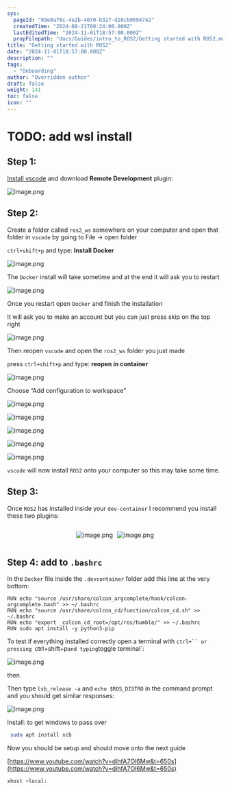 ```yaml
---
sys:
  pageId: "89e0a78c-4e2b-4070-b327-d28cb0694742"
  createdTime: "2024-08-21T00:24:00.000Z"
  lastEditedTime: "2024-11-01T18:57:00.000Z"
  propFilepath: "docs/Guides/intro_to_ROS2/Getting started with ROS2.md"
title: "Getting started with ROS2"
date: "2024-11-01T18:57:00.000Z"
description: ""
tags:
  - "Onboarding"
author: "Overridden author"
draft: false
weight: 141
toc: false
icon: ""
---
```


# TODO: add wsl install

## Step 1:

[Install vscode](https://code.visualstudio.com/download) and download **Remote Development** plugin:

![image.png](https://prod-files-secure.s3.us-west-2.amazonaws.com/d518164a-d88e-44d1-a4ee-3adb3bd8bce0/efb52993-1881-4a40-b95e-6f020334f022/image.png?X-Amz-Algorithm=AWS4-HMAC-SHA256&X-Amz-Content-Sha256=UNSIGNED-PAYLOAD&X-Amz-Credential=ASIAZI2LB466XOTXFJMP%2F20250214%2Fus-west-2%2Fs3%2Faws4_request&X-Amz-Date=20250214T170212Z&X-Amz-Expires=3600&X-Amz-Security-Token=IQoJb3JpZ2luX2VjEAUaCXVzLXdlc3QtMiJGMEQCIDYDMbrSl08FbuIIZzYqn%2BH9IejMU2VigTrZIYMoDFH4AiA5vfTy6TcHnQ7qF74qP2tFclxnVDDI4sKllZfk8EI81yr%2FAwgtEAAaDDYzNzQyMzE4MzgwNSIMERQVFr%2FDupzBkv3wKtwDSX%2BXBTKCr6ZeWjbTc%2BVOnSNz9ORMtEEnufLIsvNe6td%2BrFDVqw6sP%2B8vZLAzndWX72eW8cPSi5qGdAtE8BWgue%2BSj5w1PRAQZMwte9DEwHOch5ZfGzEPJ7FwLb3Nm3Mr2qME8QhbPiO0EJ71h5uyqsABqBhAwflRdW61R2AXIbCrRCKU1OGBGm9f%2FOEJmlQlh69GYwXZfA17oaYHxaOIlsNSxfFyri1GMRkUBbUzOu8KKWzU%2B4a7ukk0ccjn20ccMR%2BhcL1kCWFZEAFKVlC5Obz0HLR8d7hJAvrh%2FbHZmSCkSLC7aRrf0XrqfMvhDYORnTj8XVj6SewF%2BFycBI5FrreagRKw94XSFI24yKaJuLl4twPS6HPr3iGT%2FMUcP6AIqMIY4fw6%2FQnirPrdyLsqbBMUPkbPECajasNbfbu7VLdWjJiz2xSKSCCm0zSCc0GKhcm9CXlAfFWOaVy%2FAwllI8d6FflhWxNQD7F5bIhDkjF5Zk88p8YayBAuMbTYM7%2BMLkCipE00MZS8f0DCiWxhNBBK%2BearraxeQh1gravu%2F2GwfoTVdm18yFZ4aK4JZG6tbKlKaeIZCP%2BZK6mL%2BlhoAQyl9sXgy4XORh5xvzDYsrpk0RWck5pqxOguWcAwkuq8vQY6pgG1hfhSozvq2TiouiaHMTIOhNu4APVUnBX1EM%2F4PDGrGPlGOvpHmTaKMrc3lb1ureQa8zcxgTb%2Bi720IzPkS2ffEYjzI2OM6PonP0BqeXxA9knbhxZ5UhHw3XAElegAYy35WVUotbD9DEpJHjkXbw9kK4XxWDaQgEoLGGrutUhM%2F0kUbHgo4dNVHp2flJ8d9oRh1aISwORJh9VfG%2FH8B5zb1Vsyw8ob&X-Amz-Signature=70bdb485d368a7483bbbef40a8d2ce25c4e70c4db04742bb627386690ac1009b&X-Amz-SignedHeaders=host&x-id=GetObject)

## Step 2:

Create a folder called `ros2_ws` somewhere on your computer and open that folder in `vscode` by going to File → open folder 

`ctrl+shift+p` and type: **Install Docker**

![image.png](https://prod-files-secure.s3.us-west-2.amazonaws.com/d518164a-d88e-44d1-a4ee-3adb3bd8bce0/2269dc0e-1cd5-47ff-bceb-c04ad9b2eab0/image.png?X-Amz-Algorithm=AWS4-HMAC-SHA256&X-Amz-Content-Sha256=UNSIGNED-PAYLOAD&X-Amz-Credential=ASIAZI2LB466XOTXFJMP%2F20250214%2Fus-west-2%2Fs3%2Faws4_request&X-Amz-Date=20250214T170212Z&X-Amz-Expires=3600&X-Amz-Security-Token=IQoJb3JpZ2luX2VjEAUaCXVzLXdlc3QtMiJGMEQCIDYDMbrSl08FbuIIZzYqn%2BH9IejMU2VigTrZIYMoDFH4AiA5vfTy6TcHnQ7qF74qP2tFclxnVDDI4sKllZfk8EI81yr%2FAwgtEAAaDDYzNzQyMzE4MzgwNSIMERQVFr%2FDupzBkv3wKtwDSX%2BXBTKCr6ZeWjbTc%2BVOnSNz9ORMtEEnufLIsvNe6td%2BrFDVqw6sP%2B8vZLAzndWX72eW8cPSi5qGdAtE8BWgue%2BSj5w1PRAQZMwte9DEwHOch5ZfGzEPJ7FwLb3Nm3Mr2qME8QhbPiO0EJ71h5uyqsABqBhAwflRdW61R2AXIbCrRCKU1OGBGm9f%2FOEJmlQlh69GYwXZfA17oaYHxaOIlsNSxfFyri1GMRkUBbUzOu8KKWzU%2B4a7ukk0ccjn20ccMR%2BhcL1kCWFZEAFKVlC5Obz0HLR8d7hJAvrh%2FbHZmSCkSLC7aRrf0XrqfMvhDYORnTj8XVj6SewF%2BFycBI5FrreagRKw94XSFI24yKaJuLl4twPS6HPr3iGT%2FMUcP6AIqMIY4fw6%2FQnirPrdyLsqbBMUPkbPECajasNbfbu7VLdWjJiz2xSKSCCm0zSCc0GKhcm9CXlAfFWOaVy%2FAwllI8d6FflhWxNQD7F5bIhDkjF5Zk88p8YayBAuMbTYM7%2BMLkCipE00MZS8f0DCiWxhNBBK%2BearraxeQh1gravu%2F2GwfoTVdm18yFZ4aK4JZG6tbKlKaeIZCP%2BZK6mL%2BlhoAQyl9sXgy4XORh5xvzDYsrpk0RWck5pqxOguWcAwkuq8vQY6pgG1hfhSozvq2TiouiaHMTIOhNu4APVUnBX1EM%2F4PDGrGPlGOvpHmTaKMrc3lb1ureQa8zcxgTb%2Bi720IzPkS2ffEYjzI2OM6PonP0BqeXxA9knbhxZ5UhHw3XAElegAYy35WVUotbD9DEpJHjkXbw9kK4XxWDaQgEoLGGrutUhM%2F0kUbHgo4dNVHp2flJ8d9oRh1aISwORJh9VfG%2FH8B5zb1Vsyw8ob&X-Amz-Signature=bcec61775eea6e51bcbd32f4da4d37d8dc1abfa2da40944592bb2c6f12c93e94&X-Amz-SignedHeaders=host&x-id=GetObject)

The `Docker` install will take sometime and at the end it will ask you to restart

![image.png](https://prod-files-secure.s3.us-west-2.amazonaws.com/d518164a-d88e-44d1-a4ee-3adb3bd8bce0/ed233f78-be33-4b1f-b89c-9c346c0e961e/image.png?X-Amz-Algorithm=AWS4-HMAC-SHA256&X-Amz-Content-Sha256=UNSIGNED-PAYLOAD&X-Amz-Credential=ASIAZI2LB466XOTXFJMP%2F20250214%2Fus-west-2%2Fs3%2Faws4_request&X-Amz-Date=20250214T170212Z&X-Amz-Expires=3600&X-Amz-Security-Token=IQoJb3JpZ2luX2VjEAUaCXVzLXdlc3QtMiJGMEQCIDYDMbrSl08FbuIIZzYqn%2BH9IejMU2VigTrZIYMoDFH4AiA5vfTy6TcHnQ7qF74qP2tFclxnVDDI4sKllZfk8EI81yr%2FAwgtEAAaDDYzNzQyMzE4MzgwNSIMERQVFr%2FDupzBkv3wKtwDSX%2BXBTKCr6ZeWjbTc%2BVOnSNz9ORMtEEnufLIsvNe6td%2BrFDVqw6sP%2B8vZLAzndWX72eW8cPSi5qGdAtE8BWgue%2BSj5w1PRAQZMwte9DEwHOch5ZfGzEPJ7FwLb3Nm3Mr2qME8QhbPiO0EJ71h5uyqsABqBhAwflRdW61R2AXIbCrRCKU1OGBGm9f%2FOEJmlQlh69GYwXZfA17oaYHxaOIlsNSxfFyri1GMRkUBbUzOu8KKWzU%2B4a7ukk0ccjn20ccMR%2BhcL1kCWFZEAFKVlC5Obz0HLR8d7hJAvrh%2FbHZmSCkSLC7aRrf0XrqfMvhDYORnTj8XVj6SewF%2BFycBI5FrreagRKw94XSFI24yKaJuLl4twPS6HPr3iGT%2FMUcP6AIqMIY4fw6%2FQnirPrdyLsqbBMUPkbPECajasNbfbu7VLdWjJiz2xSKSCCm0zSCc0GKhcm9CXlAfFWOaVy%2FAwllI8d6FflhWxNQD7F5bIhDkjF5Zk88p8YayBAuMbTYM7%2BMLkCipE00MZS8f0DCiWxhNBBK%2BearraxeQh1gravu%2F2GwfoTVdm18yFZ4aK4JZG6tbKlKaeIZCP%2BZK6mL%2BlhoAQyl9sXgy4XORh5xvzDYsrpk0RWck5pqxOguWcAwkuq8vQY6pgG1hfhSozvq2TiouiaHMTIOhNu4APVUnBX1EM%2F4PDGrGPlGOvpHmTaKMrc3lb1ureQa8zcxgTb%2Bi720IzPkS2ffEYjzI2OM6PonP0BqeXxA9knbhxZ5UhHw3XAElegAYy35WVUotbD9DEpJHjkXbw9kK4XxWDaQgEoLGGrutUhM%2F0kUbHgo4dNVHp2flJ8d9oRh1aISwORJh9VfG%2FH8B5zb1Vsyw8ob&X-Amz-Signature=597f0ecf56c954e83fd1bc4ef68bbd2eced938af5ea60fa51bc4ca0df3b75bf2&X-Amz-SignedHeaders=host&x-id=GetObject)

Once you restart open `Docker` and finish the installation

It will ask you to make an account but you can just press skip on the top right

![image.png](https://prod-files-secure.s3.us-west-2.amazonaws.com/d518164a-d88e-44d1-a4ee-3adb3bd8bce0/21010ad9-1659-4fd9-9f59-9932a09b2a3d/image.png?X-Amz-Algorithm=AWS4-HMAC-SHA256&X-Amz-Content-Sha256=UNSIGNED-PAYLOAD&X-Amz-Credential=ASIAZI2LB466XOTXFJMP%2F20250214%2Fus-west-2%2Fs3%2Faws4_request&X-Amz-Date=20250214T170212Z&X-Amz-Expires=3600&X-Amz-Security-Token=IQoJb3JpZ2luX2VjEAUaCXVzLXdlc3QtMiJGMEQCIDYDMbrSl08FbuIIZzYqn%2BH9IejMU2VigTrZIYMoDFH4AiA5vfTy6TcHnQ7qF74qP2tFclxnVDDI4sKllZfk8EI81yr%2FAwgtEAAaDDYzNzQyMzE4MzgwNSIMERQVFr%2FDupzBkv3wKtwDSX%2BXBTKCr6ZeWjbTc%2BVOnSNz9ORMtEEnufLIsvNe6td%2BrFDVqw6sP%2B8vZLAzndWX72eW8cPSi5qGdAtE8BWgue%2BSj5w1PRAQZMwte9DEwHOch5ZfGzEPJ7FwLb3Nm3Mr2qME8QhbPiO0EJ71h5uyqsABqBhAwflRdW61R2AXIbCrRCKU1OGBGm9f%2FOEJmlQlh69GYwXZfA17oaYHxaOIlsNSxfFyri1GMRkUBbUzOu8KKWzU%2B4a7ukk0ccjn20ccMR%2BhcL1kCWFZEAFKVlC5Obz0HLR8d7hJAvrh%2FbHZmSCkSLC7aRrf0XrqfMvhDYORnTj8XVj6SewF%2BFycBI5FrreagRKw94XSFI24yKaJuLl4twPS6HPr3iGT%2FMUcP6AIqMIY4fw6%2FQnirPrdyLsqbBMUPkbPECajasNbfbu7VLdWjJiz2xSKSCCm0zSCc0GKhcm9CXlAfFWOaVy%2FAwllI8d6FflhWxNQD7F5bIhDkjF5Zk88p8YayBAuMbTYM7%2BMLkCipE00MZS8f0DCiWxhNBBK%2BearraxeQh1gravu%2F2GwfoTVdm18yFZ4aK4JZG6tbKlKaeIZCP%2BZK6mL%2BlhoAQyl9sXgy4XORh5xvzDYsrpk0RWck5pqxOguWcAwkuq8vQY6pgG1hfhSozvq2TiouiaHMTIOhNu4APVUnBX1EM%2F4PDGrGPlGOvpHmTaKMrc3lb1ureQa8zcxgTb%2Bi720IzPkS2ffEYjzI2OM6PonP0BqeXxA9knbhxZ5UhHw3XAElegAYy35WVUotbD9DEpJHjkXbw9kK4XxWDaQgEoLGGrutUhM%2F0kUbHgo4dNVHp2flJ8d9oRh1aISwORJh9VfG%2FH8B5zb1Vsyw8ob&X-Amz-Signature=23a49c472ee5d0e744a749a202aabf08caeb4f5f2b82b40c7798f935108134e5&X-Amz-SignedHeaders=host&x-id=GetObject)

Then reopen `vscode` and open the `ros2_ws` folder you just made

press `ctrl+shift+p` and type: **reopen in container**

![image.png](https://prod-files-secure.s3.us-west-2.amazonaws.com/d518164a-d88e-44d1-a4ee-3adb3bd8bce0/4e93b8c2-41ad-488c-8095-c74205196118/image.png?X-Amz-Algorithm=AWS4-HMAC-SHA256&X-Amz-Content-Sha256=UNSIGNED-PAYLOAD&X-Amz-Credential=ASIAZI2LB466XOTXFJMP%2F20250214%2Fus-west-2%2Fs3%2Faws4_request&X-Amz-Date=20250214T170212Z&X-Amz-Expires=3600&X-Amz-Security-Token=IQoJb3JpZ2luX2VjEAUaCXVzLXdlc3QtMiJGMEQCIDYDMbrSl08FbuIIZzYqn%2BH9IejMU2VigTrZIYMoDFH4AiA5vfTy6TcHnQ7qF74qP2tFclxnVDDI4sKllZfk8EI81yr%2FAwgtEAAaDDYzNzQyMzE4MzgwNSIMERQVFr%2FDupzBkv3wKtwDSX%2BXBTKCr6ZeWjbTc%2BVOnSNz9ORMtEEnufLIsvNe6td%2BrFDVqw6sP%2B8vZLAzndWX72eW8cPSi5qGdAtE8BWgue%2BSj5w1PRAQZMwte9DEwHOch5ZfGzEPJ7FwLb3Nm3Mr2qME8QhbPiO0EJ71h5uyqsABqBhAwflRdW61R2AXIbCrRCKU1OGBGm9f%2FOEJmlQlh69GYwXZfA17oaYHxaOIlsNSxfFyri1GMRkUBbUzOu8KKWzU%2B4a7ukk0ccjn20ccMR%2BhcL1kCWFZEAFKVlC5Obz0HLR8d7hJAvrh%2FbHZmSCkSLC7aRrf0XrqfMvhDYORnTj8XVj6SewF%2BFycBI5FrreagRKw94XSFI24yKaJuLl4twPS6HPr3iGT%2FMUcP6AIqMIY4fw6%2FQnirPrdyLsqbBMUPkbPECajasNbfbu7VLdWjJiz2xSKSCCm0zSCc0GKhcm9CXlAfFWOaVy%2FAwllI8d6FflhWxNQD7F5bIhDkjF5Zk88p8YayBAuMbTYM7%2BMLkCipE00MZS8f0DCiWxhNBBK%2BearraxeQh1gravu%2F2GwfoTVdm18yFZ4aK4JZG6tbKlKaeIZCP%2BZK6mL%2BlhoAQyl9sXgy4XORh5xvzDYsrpk0RWck5pqxOguWcAwkuq8vQY6pgG1hfhSozvq2TiouiaHMTIOhNu4APVUnBX1EM%2F4PDGrGPlGOvpHmTaKMrc3lb1ureQa8zcxgTb%2Bi720IzPkS2ffEYjzI2OM6PonP0BqeXxA9knbhxZ5UhHw3XAElegAYy35WVUotbD9DEpJHjkXbw9kK4XxWDaQgEoLGGrutUhM%2F0kUbHgo4dNVHp2flJ8d9oRh1aISwORJh9VfG%2FH8B5zb1Vsyw8ob&X-Amz-Signature=2559123fb787b22b3a0b44ca8d0e65fec9a075fb13d70cd8abf29a4605099a55&X-Amz-SignedHeaders=host&x-id=GetObject)

Choose “Add configuration to workspace”

![image.png](https://prod-files-secure.s3.us-west-2.amazonaws.com/d518164a-d88e-44d1-a4ee-3adb3bd8bce0/9560b282-5060-4989-ba37-97e7b2c22476/image.png?X-Amz-Algorithm=AWS4-HMAC-SHA256&X-Amz-Content-Sha256=UNSIGNED-PAYLOAD&X-Amz-Credential=ASIAZI2LB466XOTXFJMP%2F20250214%2Fus-west-2%2Fs3%2Faws4_request&X-Amz-Date=20250214T170212Z&X-Amz-Expires=3600&X-Amz-Security-Token=IQoJb3JpZ2luX2VjEAUaCXVzLXdlc3QtMiJGMEQCIDYDMbrSl08FbuIIZzYqn%2BH9IejMU2VigTrZIYMoDFH4AiA5vfTy6TcHnQ7qF74qP2tFclxnVDDI4sKllZfk8EI81yr%2FAwgtEAAaDDYzNzQyMzE4MzgwNSIMERQVFr%2FDupzBkv3wKtwDSX%2BXBTKCr6ZeWjbTc%2BVOnSNz9ORMtEEnufLIsvNe6td%2BrFDVqw6sP%2B8vZLAzndWX72eW8cPSi5qGdAtE8BWgue%2BSj5w1PRAQZMwte9DEwHOch5ZfGzEPJ7FwLb3Nm3Mr2qME8QhbPiO0EJ71h5uyqsABqBhAwflRdW61R2AXIbCrRCKU1OGBGm9f%2FOEJmlQlh69GYwXZfA17oaYHxaOIlsNSxfFyri1GMRkUBbUzOu8KKWzU%2B4a7ukk0ccjn20ccMR%2BhcL1kCWFZEAFKVlC5Obz0HLR8d7hJAvrh%2FbHZmSCkSLC7aRrf0XrqfMvhDYORnTj8XVj6SewF%2BFycBI5FrreagRKw94XSFI24yKaJuLl4twPS6HPr3iGT%2FMUcP6AIqMIY4fw6%2FQnirPrdyLsqbBMUPkbPECajasNbfbu7VLdWjJiz2xSKSCCm0zSCc0GKhcm9CXlAfFWOaVy%2FAwllI8d6FflhWxNQD7F5bIhDkjF5Zk88p8YayBAuMbTYM7%2BMLkCipE00MZS8f0DCiWxhNBBK%2BearraxeQh1gravu%2F2GwfoTVdm18yFZ4aK4JZG6tbKlKaeIZCP%2BZK6mL%2BlhoAQyl9sXgy4XORh5xvzDYsrpk0RWck5pqxOguWcAwkuq8vQY6pgG1hfhSozvq2TiouiaHMTIOhNu4APVUnBX1EM%2F4PDGrGPlGOvpHmTaKMrc3lb1ureQa8zcxgTb%2Bi720IzPkS2ffEYjzI2OM6PonP0BqeXxA9knbhxZ5UhHw3XAElegAYy35WVUotbD9DEpJHjkXbw9kK4XxWDaQgEoLGGrutUhM%2F0kUbHgo4dNVHp2flJ8d9oRh1aISwORJh9VfG%2FH8B5zb1Vsyw8ob&X-Amz-Signature=7a7f2b2d59be5a61bb1f577309ade61eae9cb63d25381f1742f67aade5f67bd0&X-Amz-SignedHeaders=host&x-id=GetObject)

![image.png](https://prod-files-secure.s3.us-west-2.amazonaws.com/d518164a-d88e-44d1-a4ee-3adb3bd8bce0/2ee63f81-886b-48e8-a553-dc6e5eac99e4/image.png?X-Amz-Algorithm=AWS4-HMAC-SHA256&X-Amz-Content-Sha256=UNSIGNED-PAYLOAD&X-Amz-Credential=ASIAZI2LB466XOTXFJMP%2F20250214%2Fus-west-2%2Fs3%2Faws4_request&X-Amz-Date=20250214T170212Z&X-Amz-Expires=3600&X-Amz-Security-Token=IQoJb3JpZ2luX2VjEAUaCXVzLXdlc3QtMiJGMEQCIDYDMbrSl08FbuIIZzYqn%2BH9IejMU2VigTrZIYMoDFH4AiA5vfTy6TcHnQ7qF74qP2tFclxnVDDI4sKllZfk8EI81yr%2FAwgtEAAaDDYzNzQyMzE4MzgwNSIMERQVFr%2FDupzBkv3wKtwDSX%2BXBTKCr6ZeWjbTc%2BVOnSNz9ORMtEEnufLIsvNe6td%2BrFDVqw6sP%2B8vZLAzndWX72eW8cPSi5qGdAtE8BWgue%2BSj5w1PRAQZMwte9DEwHOch5ZfGzEPJ7FwLb3Nm3Mr2qME8QhbPiO0EJ71h5uyqsABqBhAwflRdW61R2AXIbCrRCKU1OGBGm9f%2FOEJmlQlh69GYwXZfA17oaYHxaOIlsNSxfFyri1GMRkUBbUzOu8KKWzU%2B4a7ukk0ccjn20ccMR%2BhcL1kCWFZEAFKVlC5Obz0HLR8d7hJAvrh%2FbHZmSCkSLC7aRrf0XrqfMvhDYORnTj8XVj6SewF%2BFycBI5FrreagRKw94XSFI24yKaJuLl4twPS6HPr3iGT%2FMUcP6AIqMIY4fw6%2FQnirPrdyLsqbBMUPkbPECajasNbfbu7VLdWjJiz2xSKSCCm0zSCc0GKhcm9CXlAfFWOaVy%2FAwllI8d6FflhWxNQD7F5bIhDkjF5Zk88p8YayBAuMbTYM7%2BMLkCipE00MZS8f0DCiWxhNBBK%2BearraxeQh1gravu%2F2GwfoTVdm18yFZ4aK4JZG6tbKlKaeIZCP%2BZK6mL%2BlhoAQyl9sXgy4XORh5xvzDYsrpk0RWck5pqxOguWcAwkuq8vQY6pgG1hfhSozvq2TiouiaHMTIOhNu4APVUnBX1EM%2F4PDGrGPlGOvpHmTaKMrc3lb1ureQa8zcxgTb%2Bi720IzPkS2ffEYjzI2OM6PonP0BqeXxA9knbhxZ5UhHw3XAElegAYy35WVUotbD9DEpJHjkXbw9kK4XxWDaQgEoLGGrutUhM%2F0kUbHgo4dNVHp2flJ8d9oRh1aISwORJh9VfG%2FH8B5zb1Vsyw8ob&X-Amz-Signature=fb4ea18273ca7fd18e1f528ac6439a073cc44c886d5bb8de6a27b16ad3faf38d&X-Amz-SignedHeaders=host&x-id=GetObject)

![image.png](https://prod-files-secure.s3.us-west-2.amazonaws.com/d518164a-d88e-44d1-a4ee-3adb3bd8bce0/ae1580b2-b048-407e-aed9-b584224a7a04/image.png?X-Amz-Algorithm=AWS4-HMAC-SHA256&X-Amz-Content-Sha256=UNSIGNED-PAYLOAD&X-Amz-Credential=ASIAZI2LB466XOTXFJMP%2F20250214%2Fus-west-2%2Fs3%2Faws4_request&X-Amz-Date=20250214T170212Z&X-Amz-Expires=3600&X-Amz-Security-Token=IQoJb3JpZ2luX2VjEAUaCXVzLXdlc3QtMiJGMEQCIDYDMbrSl08FbuIIZzYqn%2BH9IejMU2VigTrZIYMoDFH4AiA5vfTy6TcHnQ7qF74qP2tFclxnVDDI4sKllZfk8EI81yr%2FAwgtEAAaDDYzNzQyMzE4MzgwNSIMERQVFr%2FDupzBkv3wKtwDSX%2BXBTKCr6ZeWjbTc%2BVOnSNz9ORMtEEnufLIsvNe6td%2BrFDVqw6sP%2B8vZLAzndWX72eW8cPSi5qGdAtE8BWgue%2BSj5w1PRAQZMwte9DEwHOch5ZfGzEPJ7FwLb3Nm3Mr2qME8QhbPiO0EJ71h5uyqsABqBhAwflRdW61R2AXIbCrRCKU1OGBGm9f%2FOEJmlQlh69GYwXZfA17oaYHxaOIlsNSxfFyri1GMRkUBbUzOu8KKWzU%2B4a7ukk0ccjn20ccMR%2BhcL1kCWFZEAFKVlC5Obz0HLR8d7hJAvrh%2FbHZmSCkSLC7aRrf0XrqfMvhDYORnTj8XVj6SewF%2BFycBI5FrreagRKw94XSFI24yKaJuLl4twPS6HPr3iGT%2FMUcP6AIqMIY4fw6%2FQnirPrdyLsqbBMUPkbPECajasNbfbu7VLdWjJiz2xSKSCCm0zSCc0GKhcm9CXlAfFWOaVy%2FAwllI8d6FflhWxNQD7F5bIhDkjF5Zk88p8YayBAuMbTYM7%2BMLkCipE00MZS8f0DCiWxhNBBK%2BearraxeQh1gravu%2F2GwfoTVdm18yFZ4aK4JZG6tbKlKaeIZCP%2BZK6mL%2BlhoAQyl9sXgy4XORh5xvzDYsrpk0RWck5pqxOguWcAwkuq8vQY6pgG1hfhSozvq2TiouiaHMTIOhNu4APVUnBX1EM%2F4PDGrGPlGOvpHmTaKMrc3lb1ureQa8zcxgTb%2Bi720IzPkS2ffEYjzI2OM6PonP0BqeXxA9knbhxZ5UhHw3XAElegAYy35WVUotbD9DEpJHjkXbw9kK4XxWDaQgEoLGGrutUhM%2F0kUbHgo4dNVHp2flJ8d9oRh1aISwORJh9VfG%2FH8B5zb1Vsyw8ob&X-Amz-Signature=02b1ed633fdb9b584f2e6c3261f10f66d312402b008deb761707cc51164ddc1e&X-Amz-SignedHeaders=host&x-id=GetObject)

![image.png](https://prod-files-secure.s3.us-west-2.amazonaws.com/d518164a-d88e-44d1-a4ee-3adb3bd8bce0/53255b28-f75e-430f-b9e3-c0ac8577e42b/image.png?X-Amz-Algorithm=AWS4-HMAC-SHA256&X-Amz-Content-Sha256=UNSIGNED-PAYLOAD&X-Amz-Credential=ASIAZI2LB466XOTXFJMP%2F20250214%2Fus-west-2%2Fs3%2Faws4_request&X-Amz-Date=20250214T170212Z&X-Amz-Expires=3600&X-Amz-Security-Token=IQoJb3JpZ2luX2VjEAUaCXVzLXdlc3QtMiJGMEQCIDYDMbrSl08FbuIIZzYqn%2BH9IejMU2VigTrZIYMoDFH4AiA5vfTy6TcHnQ7qF74qP2tFclxnVDDI4sKllZfk8EI81yr%2FAwgtEAAaDDYzNzQyMzE4MzgwNSIMERQVFr%2FDupzBkv3wKtwDSX%2BXBTKCr6ZeWjbTc%2BVOnSNz9ORMtEEnufLIsvNe6td%2BrFDVqw6sP%2B8vZLAzndWX72eW8cPSi5qGdAtE8BWgue%2BSj5w1PRAQZMwte9DEwHOch5ZfGzEPJ7FwLb3Nm3Mr2qME8QhbPiO0EJ71h5uyqsABqBhAwflRdW61R2AXIbCrRCKU1OGBGm9f%2FOEJmlQlh69GYwXZfA17oaYHxaOIlsNSxfFyri1GMRkUBbUzOu8KKWzU%2B4a7ukk0ccjn20ccMR%2BhcL1kCWFZEAFKVlC5Obz0HLR8d7hJAvrh%2FbHZmSCkSLC7aRrf0XrqfMvhDYORnTj8XVj6SewF%2BFycBI5FrreagRKw94XSFI24yKaJuLl4twPS6HPr3iGT%2FMUcP6AIqMIY4fw6%2FQnirPrdyLsqbBMUPkbPECajasNbfbu7VLdWjJiz2xSKSCCm0zSCc0GKhcm9CXlAfFWOaVy%2FAwllI8d6FflhWxNQD7F5bIhDkjF5Zk88p8YayBAuMbTYM7%2BMLkCipE00MZS8f0DCiWxhNBBK%2BearraxeQh1gravu%2F2GwfoTVdm18yFZ4aK4JZG6tbKlKaeIZCP%2BZK6mL%2BlhoAQyl9sXgy4XORh5xvzDYsrpk0RWck5pqxOguWcAwkuq8vQY6pgG1hfhSozvq2TiouiaHMTIOhNu4APVUnBX1EM%2F4PDGrGPlGOvpHmTaKMrc3lb1ureQa8zcxgTb%2Bi720IzPkS2ffEYjzI2OM6PonP0BqeXxA9knbhxZ5UhHw3XAElegAYy35WVUotbD9DEpJHjkXbw9kK4XxWDaQgEoLGGrutUhM%2F0kUbHgo4dNVHp2flJ8d9oRh1aISwORJh9VfG%2FH8B5zb1Vsyw8ob&X-Amz-Signature=6023332d5458bf0be6ef737e1d4fa20ed572bfdd24c324d3235906aec25eaab2&X-Amz-SignedHeaders=host&x-id=GetObject)

![image.png](https://prod-files-secure.s3.us-west-2.amazonaws.com/d518164a-d88e-44d1-a4ee-3adb3bd8bce0/7c562767-5af9-4ffb-97d1-327bcdf4ee00/image.png?X-Amz-Algorithm=AWS4-HMAC-SHA256&X-Amz-Content-Sha256=UNSIGNED-PAYLOAD&X-Amz-Credential=ASIAZI2LB466XOTXFJMP%2F20250214%2Fus-west-2%2Fs3%2Faws4_request&X-Amz-Date=20250214T170212Z&X-Amz-Expires=3600&X-Amz-Security-Token=IQoJb3JpZ2luX2VjEAUaCXVzLXdlc3QtMiJGMEQCIDYDMbrSl08FbuIIZzYqn%2BH9IejMU2VigTrZIYMoDFH4AiA5vfTy6TcHnQ7qF74qP2tFclxnVDDI4sKllZfk8EI81yr%2FAwgtEAAaDDYzNzQyMzE4MzgwNSIMERQVFr%2FDupzBkv3wKtwDSX%2BXBTKCr6ZeWjbTc%2BVOnSNz9ORMtEEnufLIsvNe6td%2BrFDVqw6sP%2B8vZLAzndWX72eW8cPSi5qGdAtE8BWgue%2BSj5w1PRAQZMwte9DEwHOch5ZfGzEPJ7FwLb3Nm3Mr2qME8QhbPiO0EJ71h5uyqsABqBhAwflRdW61R2AXIbCrRCKU1OGBGm9f%2FOEJmlQlh69GYwXZfA17oaYHxaOIlsNSxfFyri1GMRkUBbUzOu8KKWzU%2B4a7ukk0ccjn20ccMR%2BhcL1kCWFZEAFKVlC5Obz0HLR8d7hJAvrh%2FbHZmSCkSLC7aRrf0XrqfMvhDYORnTj8XVj6SewF%2BFycBI5FrreagRKw94XSFI24yKaJuLl4twPS6HPr3iGT%2FMUcP6AIqMIY4fw6%2FQnirPrdyLsqbBMUPkbPECajasNbfbu7VLdWjJiz2xSKSCCm0zSCc0GKhcm9CXlAfFWOaVy%2FAwllI8d6FflhWxNQD7F5bIhDkjF5Zk88p8YayBAuMbTYM7%2BMLkCipE00MZS8f0DCiWxhNBBK%2BearraxeQh1gravu%2F2GwfoTVdm18yFZ4aK4JZG6tbKlKaeIZCP%2BZK6mL%2BlhoAQyl9sXgy4XORh5xvzDYsrpk0RWck5pqxOguWcAwkuq8vQY6pgG1hfhSozvq2TiouiaHMTIOhNu4APVUnBX1EM%2F4PDGrGPlGOvpHmTaKMrc3lb1ureQa8zcxgTb%2Bi720IzPkS2ffEYjzI2OM6PonP0BqeXxA9knbhxZ5UhHw3XAElegAYy35WVUotbD9DEpJHjkXbw9kK4XxWDaQgEoLGGrutUhM%2F0kUbHgo4dNVHp2flJ8d9oRh1aISwORJh9VfG%2FH8B5zb1Vsyw8ob&X-Amz-Signature=1509ecd326fbe2ba1dacc0993912c1cb4d2ddb6f34843ef6718cde9a06b64b97&X-Amz-SignedHeaders=host&x-id=GetObject)

`vscode` will now install `ROS2` onto your computer so this may take some time.

## Step 3:

Once `ROS2` has installed inside your `dev-container` I recommend you install these two plugins:

<div style="display: flex;flex-direction: row; column-gap:10px; max-width: 630px;justify-content: center;">
<div>

![image.png](https://prod-files-secure.s3.us-west-2.amazonaws.com/d518164a-d88e-44d1-a4ee-3adb3bd8bce0/3fc3d550-5a54-4ba1-ba6b-faa01cdb7369/image.png?X-Amz-Algorithm=AWS4-HMAC-SHA256&X-Amz-Content-Sha256=UNSIGNED-PAYLOAD&X-Amz-Credential=ASIAZI2LB466RXM2YWFM%2F20250214%2Fus-west-2%2Fs3%2Faws4_request&X-Amz-Date=20250214T170215Z&X-Amz-Expires=3600&X-Amz-Security-Token=IQoJb3JpZ2luX2VjEAUaCXVzLXdlc3QtMiJHMEUCIQDHArwq0dDzSZAEaGuMl9g6yTY88ZiBSIMsZAbADe%2BmtwIgQbRXJ1rHKbj2jnjkrSSYxfuYWQ8vmSQ8RGP2Gf1RvTAq%2FwMILRAAGgw2Mzc0MjMxODM4MDUiDPwuYmlt5u4exoxsgSrcA%2FDF076n2T1C8gk2s5IH4yStyvdtXYW72xIAbM3AX8UU00Jtoyss5mDaA0mFbXTi5OvFIuaQp1Lx0ccB66yMxlk4nvkU9FxK%2BTlj7N82UiQ2Iki7JH40C%2BAsP1xCgi9SQUwn1Ea6l49gE0PreLOT7vo4%2Bx8KqNljZbu077z0d9b5QFkuD5UP19VmPBVJV8PevCh6Adq%2BzCGCqxDsyun6YXUxJqaWyO%2FcacTFkeI1TdVddmaFxZqzufwulTvrTHiU1bk66L0AqPV%2BLyIiku1j4wfHYIT0bybbxe3BTG6VCJpKPDEkKLN9TSJ9LVc8t035BLQG82hXzTtUqrkOqq2p6w6frNfmpVMcozpPFIa8ZiP7M0oyMWSGsCRy40ymBlTTkV%2B5SX5NS31AJoxWIe7R83wMMsse%2BSAINo9G0%2FTaMw%2FKAiIKlgCqcH%2FNVcwxmP0F0KUNdfJsqivBjmPxh4Mq53dMAJBXzBDNOTG0cF5ljQ6p5fp4BoNHFjbxykGS%2BCaaAkw5RaigFjp%2BlQfXWlXczvyGbJbSml1hIJq3u%2B%2FH94mdItNRuDSRsJwWggj1Y1%2FodKKV0fD8M30p3AVkh1JRA7RlOIo10ZdwVC%2FO429TQH5FzhDm39JZY5M%2Fdo2IMLbqvL0GOqUBFcmm78bbEoyz0hsytSzDK2jBOa%2BQ%2F1laigbJiB5KbAxz0b7AWgWfXlNhtBYCjHN2NzGXdl5QVzgw2eTH%2By0MQ3K9aomT%2FQTepwKtl8zLhzxVuGGMfUDIY8CN8VVZ91TyRmfb4eoU7gFksjl5mUsNew3s2Rs0F49Rz6EJkkVYZ3BXE3ane6MUN6dDzDu2Xk1zJ4TsLjzrnbw0gFy%2BeK%2FyjdgEG0cF&X-Amz-Signature=091cec9fc0ca14a0e11af43efb954dcd2b80648d485fa9a911df09136a8bb1de&X-Amz-SignedHeaders=host&x-id=GetObject)

</div>
<div>

![image.png](https://prod-files-secure.s3.us-west-2.amazonaws.com/d518164a-d88e-44d1-a4ee-3adb3bd8bce0/d994cc66-13c2-4093-a5a3-f84cf4601a82/image.png?X-Amz-Algorithm=AWS4-HMAC-SHA256&X-Amz-Content-Sha256=UNSIGNED-PAYLOAD&X-Amz-Credential=ASIAZI2LB466WS7QDK67%2F20250214%2Fus-west-2%2Fs3%2Faws4_request&X-Amz-Date=20250214T170215Z&X-Amz-Expires=3600&X-Amz-Security-Token=IQoJb3JpZ2luX2VjEAUaCXVzLXdlc3QtMiJGMEQCIEZlqkgCM%2BxJLXehbZUznZOuI7QUmSuL8A5J%2BuhWovkUAiAZT%2BqUtmDBLcK05Myk04Goq9IiWWNPJO2MOVD69x1zISr%2FAwgtEAAaDDYzNzQyMzE4MzgwNSIM9qg7elkfl2LblNtfKtwD2ijyUKWqKjoMXoaD2%2FtIvelTJxAewlUHSG2KNS7%2Fwu%2BNYZ7rPbg%2BM3CCKw17AoLa2Q50kV%2FjX5BWRdIw4WqR4YaHEKNpEzYMN4lUsy1Xmp12e1l3PvANkE2p1LcFjc3ioE%2B0gMThTmSZa%2BF6TudThGOVnlhyY5B7t5dnFUJJdg3WlBTZg4V%2FWZSK7bQYqm7%2BTmqUc9uKsyM6%2FZ0yfSPcT1z6lBZSZ1T7gfWn1G6mFoNxUXR5qd9W12V1RC0Lur29mjgtsPRVzES%2BO9%2FoNFXVOWdTlRVdnauKYC8mTpRzGn9eRSUm6MVEq3S%2BMAeXFNSgDAYMr05pGhrwVJEKyPfgMqunKvyb%2Bi4YcgonM5ziPSU5JVfswOrYBNEavzlQykEqo6lnG8h0HVIL1LZQHMbv7sxMyifFY%2BniJUSVW6ZSS0x0%2Bb5k9F%2BFGRC3D1FcMgl2YFwgxzglhRzzQPLrosZq5mLYlj05OO9p3bcsjsx5C95XOHbxWeLHjWRpyBKTE%2FCq%2ByFpNyeWiWQ2LCb7e2OeLiyhyrrVuCEu4JD0hij2vmbwnlNWA4Tyi3Q4uCypq6HOfdlln7CSlxUYZfP5pGTYuHbHXGODk2AAP4jmDalpvbC4Uf3oK0pHSoWA8w0w%2B%2Bm8vQY6pgHXaVUIWAhGXcG19Pgqrjg7ZaNHml9shw93m2xOSuE0%2F2THomrzZaXgJYvRmJr45R6dNb9X9zOJJxeHDQR7yPtnDqvGEst%2F9OhgOiKIo9yo2DdvvGZoZY3A35v0QVA5iJqz%2FxE%2BAIh9%2Bp6gHb1dgt2nlRE9tWXVB9tBDS1jESm%2BDeIFcrw0SsRFuBIsKpy%2FKrNrwF%2BeHeEJPYORuk1%2BljRvMAJN8H%2FO&X-Amz-Signature=dc3af6202aad19c31f7b227724dfd6fdad9efbb72f8326d618237885eec8e991&X-Amz-SignedHeaders=host&x-id=GetObject)

</div>
</div>

## Step 4: add to `.bashrc`

In the `Docker` file inside the `.devcontainer` folder add this line at the very bottom: 

```docker
RUN echo "source /usr/share/colcon_argcomplete/hook/colcon-argcomplete.bash" >> ~/.bashrc
RUN echo "source /usr/share/colcon_cd/function/colcon_cd.sh" >> ~/.bashrc
RUN echo "export _colcon_cd_root=/opt/ros/humble/" >> ~/.bashrc
RUN sudo apt install -y python3-pip 
```

To test if everything installed correctly open a terminal with `ctrl+`` or pressing `ctrl+shift+p` and typing `toggle terminal`:

![image.png](https://prod-files-secure.s3.us-west-2.amazonaws.com/d518164a-d88e-44d1-a4ee-3adb3bd8bce0/6a4943d8-b04e-4c02-9a58-775f3384d1a5/image.png?X-Amz-Algorithm=AWS4-HMAC-SHA256&X-Amz-Content-Sha256=UNSIGNED-PAYLOAD&X-Amz-Credential=ASIAZI2LB466XOTXFJMP%2F20250214%2Fus-west-2%2Fs3%2Faws4_request&X-Amz-Date=20250214T170212Z&X-Amz-Expires=3600&X-Amz-Security-Token=IQoJb3JpZ2luX2VjEAUaCXVzLXdlc3QtMiJGMEQCIDYDMbrSl08FbuIIZzYqn%2BH9IejMU2VigTrZIYMoDFH4AiA5vfTy6TcHnQ7qF74qP2tFclxnVDDI4sKllZfk8EI81yr%2FAwgtEAAaDDYzNzQyMzE4MzgwNSIMERQVFr%2FDupzBkv3wKtwDSX%2BXBTKCr6ZeWjbTc%2BVOnSNz9ORMtEEnufLIsvNe6td%2BrFDVqw6sP%2B8vZLAzndWX72eW8cPSi5qGdAtE8BWgue%2BSj5w1PRAQZMwte9DEwHOch5ZfGzEPJ7FwLb3Nm3Mr2qME8QhbPiO0EJ71h5uyqsABqBhAwflRdW61R2AXIbCrRCKU1OGBGm9f%2FOEJmlQlh69GYwXZfA17oaYHxaOIlsNSxfFyri1GMRkUBbUzOu8KKWzU%2B4a7ukk0ccjn20ccMR%2BhcL1kCWFZEAFKVlC5Obz0HLR8d7hJAvrh%2FbHZmSCkSLC7aRrf0XrqfMvhDYORnTj8XVj6SewF%2BFycBI5FrreagRKw94XSFI24yKaJuLl4twPS6HPr3iGT%2FMUcP6AIqMIY4fw6%2FQnirPrdyLsqbBMUPkbPECajasNbfbu7VLdWjJiz2xSKSCCm0zSCc0GKhcm9CXlAfFWOaVy%2FAwllI8d6FflhWxNQD7F5bIhDkjF5Zk88p8YayBAuMbTYM7%2BMLkCipE00MZS8f0DCiWxhNBBK%2BearraxeQh1gravu%2F2GwfoTVdm18yFZ4aK4JZG6tbKlKaeIZCP%2BZK6mL%2BlhoAQyl9sXgy4XORh5xvzDYsrpk0RWck5pqxOguWcAwkuq8vQY6pgG1hfhSozvq2TiouiaHMTIOhNu4APVUnBX1EM%2F4PDGrGPlGOvpHmTaKMrc3lb1ureQa8zcxgTb%2Bi720IzPkS2ffEYjzI2OM6PonP0BqeXxA9knbhxZ5UhHw3XAElegAYy35WVUotbD9DEpJHjkXbw9kK4XxWDaQgEoLGGrutUhM%2F0kUbHgo4dNVHp2flJ8d9oRh1aISwORJh9VfG%2FH8B5zb1Vsyw8ob&X-Amz-Signature=1522b61d4906ce667280dc4b73792fc992a996bc40d6f73081d4935fcf317759&X-Amz-SignedHeaders=host&x-id=GetObject)

then 

Then type `lsb_release -a` and `echo $ROS_DISTRO` in the command prompt and you should get similar responses:

![image.png](https://prod-files-secure.s3.us-west-2.amazonaws.com/d518164a-d88e-44d1-a4ee-3adb3bd8bce0/3e635dec-a805-4e85-8b9e-d000e5b71a4e/image.png?X-Amz-Algorithm=AWS4-HMAC-SHA256&X-Amz-Content-Sha256=UNSIGNED-PAYLOAD&X-Amz-Credential=ASIAZI2LB466XOTXFJMP%2F20250214%2Fus-west-2%2Fs3%2Faws4_request&X-Amz-Date=20250214T170212Z&X-Amz-Expires=3600&X-Amz-Security-Token=IQoJb3JpZ2luX2VjEAUaCXVzLXdlc3QtMiJGMEQCIDYDMbrSl08FbuIIZzYqn%2BH9IejMU2VigTrZIYMoDFH4AiA5vfTy6TcHnQ7qF74qP2tFclxnVDDI4sKllZfk8EI81yr%2FAwgtEAAaDDYzNzQyMzE4MzgwNSIMERQVFr%2FDupzBkv3wKtwDSX%2BXBTKCr6ZeWjbTc%2BVOnSNz9ORMtEEnufLIsvNe6td%2BrFDVqw6sP%2B8vZLAzndWX72eW8cPSi5qGdAtE8BWgue%2BSj5w1PRAQZMwte9DEwHOch5ZfGzEPJ7FwLb3Nm3Mr2qME8QhbPiO0EJ71h5uyqsABqBhAwflRdW61R2AXIbCrRCKU1OGBGm9f%2FOEJmlQlh69GYwXZfA17oaYHxaOIlsNSxfFyri1GMRkUBbUzOu8KKWzU%2B4a7ukk0ccjn20ccMR%2BhcL1kCWFZEAFKVlC5Obz0HLR8d7hJAvrh%2FbHZmSCkSLC7aRrf0XrqfMvhDYORnTj8XVj6SewF%2BFycBI5FrreagRKw94XSFI24yKaJuLl4twPS6HPr3iGT%2FMUcP6AIqMIY4fw6%2FQnirPrdyLsqbBMUPkbPECajasNbfbu7VLdWjJiz2xSKSCCm0zSCc0GKhcm9CXlAfFWOaVy%2FAwllI8d6FflhWxNQD7F5bIhDkjF5Zk88p8YayBAuMbTYM7%2BMLkCipE00MZS8f0DCiWxhNBBK%2BearraxeQh1gravu%2F2GwfoTVdm18yFZ4aK4JZG6tbKlKaeIZCP%2BZK6mL%2BlhoAQyl9sXgy4XORh5xvzDYsrpk0RWck5pqxOguWcAwkuq8vQY6pgG1hfhSozvq2TiouiaHMTIOhNu4APVUnBX1EM%2F4PDGrGPlGOvpHmTaKMrc3lb1ureQa8zcxgTb%2Bi720IzPkS2ffEYjzI2OM6PonP0BqeXxA9knbhxZ5UhHw3XAElegAYy35WVUotbD9DEpJHjkXbw9kK4XxWDaQgEoLGGrutUhM%2F0kUbHgo4dNVHp2flJ8d9oRh1aISwORJh9VfG%2FH8B5zb1Vsyw8ob&X-Amz-Signature=e9a7a13204ef25f3b666ed55ee0ad1fab8443d0239e3b5d2480252f37de2609c&X-Amz-SignedHeaders=host&x-id=GetObject)

Install:  to get windows to pass over

```bash
 sudo apt install xcb
```

Now you should be setup and should move onto the next guide 

[https://www.youtube.com/watch?v=dihfA7Ol6Mw&t=650s](https://www.youtube.com/watch?v=dihfA7Ol6Mw&t=650s)

```python
xhost +local:
```
